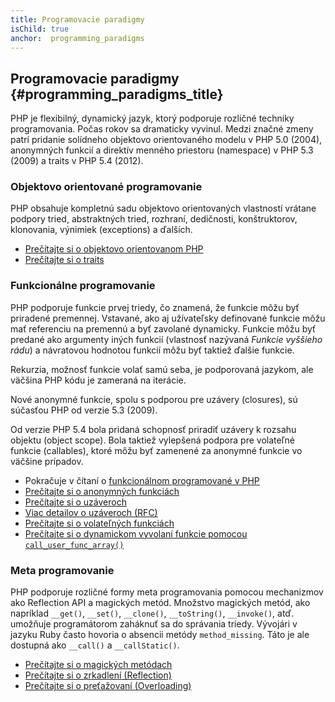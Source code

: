 ```yaml
---
title: Programovacie paradigmy
isChild: true
anchor:  programming_paradigms
---
```


## Programovacie paradigmy {#programming_paradigms_title}

PHP je flexibilný, dynamický jazyk, ktorý podporuje rozličné techniky programovania. Počas rokov sa dramaticky vyvinul.
Medzi značné zmeny patrí pridanie solídneho objektovo orientovaného modelu v PHP 5.0 (2004), anonymných funkcií
a direktív menného priestoru (namespace) v PHP 5.3 (2009) a traits v PHP 5.4 (2012).

### Objektovo orientované programovanie

PHP obsahuje kompletnú sadu objektovo orientovaných vlastností vrátane podpory tried, abstraktných tried, rozhraní,
dedičnosti, konštruktorov, klonovania, výnimiek (exceptions) a ďalších.

* [Prečítajte si o objektovo orientovanom PHP][oop]
* [Prečítajte si o traits][traits]

### Funkcionálne programovanie

PHP podporuje funkcie prvej triedy, čo znamená, že funkcie môžu byť priradené premennej. Vstavané, ako aj
užívateľsky definované funkcie môžu mať referenciu na premennú a byť zavolané dynamicky. Funkcie môžu byť predané
ako argumenty iných funkcií (vlastnosť nazývaná _Funkcie vyššieho rádu_) a návratovou hodnotou funkcií môžu byť taktiež
ďalšie funkcie.

Rekurzia, možnosť funkcie volať samú seba, je podporovaná jazykom, ale väčšina PHP kódu je zameraná na iterácie.

Nové anonymné funkcie, spolu s podporou pre uzávery (closures), sú súčasťou PHP od verzie 5.3 (2009).

Od verzie PHP 5.4 bola pridaná schopnosť priradiť uzávery k rozsahu objektu (object scope). Bola taktiež vylepšená
podpora pre volateľné funkcie (callables), ktoré môžu byť zamenené za anonymné funkcie vo väčšine prípadov.

* Pokračuje v čítaní o [funkcionálnom programované v PHP](/pages/Functional-Programming.html)
* [Prečítajte si o anonymných funkciách][anonymous-functions]
* [Prečítajte si o uzáveroch][closure-class]
* [Viac detailov o uzáveroch (RFC)][closures-rfc]
* [Prečítajte si o volateľných funkciách][callables]
* [Prečítajte si o dynamickom vyvolaní funkcie pomocou `call_user_func_array()`][call-user-func-array]

### Meta programovanie

PHP podporuje rozličné formy meta programovania pomocou mechanizmov ako Reflection API a magických metód. Množstvo
magických metód, ako napríklad `__get()`, `__set()`, `__clone()`, `__toString()`, `__invoke()`, atď. umožňuje
programátorom zaháknuť sa do správania triedy. Vývojári v jazyku Ruby často hovoria o absencii metódy `method_missing`.
Táto je ale dostupná ako `__call()` a `__callStatic()`.

* [Prečítajte si o magických metódach][magic-methods]
* [Prečítajte si o zrkadlení (Reflection)][reflection]
* [Prečítajte si o preťažovaní (Overloading)][overloading]


[oop]: http://php.net/language.oop5
[traits]: http://php.net/language.oop5.traits
[anonymous-functions]: http://php.net/functions.anonymous
[closure-class]: http://php.net/class.closure
[closures-rfc]: https://wiki.php.net/rfc/closures
[callables]: http://php.net/language.types.callable
[call-user-func-array]: http://php.net/function.call-user-func-array
[magic-methods]: http://php.net/language.oop5.magic
[reflection]: http://php.net/intro.reflection
[overloading]: http://php.net/language.oop5.overloading
